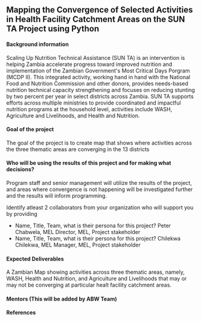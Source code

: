## Mapping the Convergence of Selected Activities in Health Facility Catchment Areas on the SUN TA Project using Python

#### Background information
Scaling Up Nutrition Technical Assistance (SUN TA) is an intervention is helping Zambia accelerate progress toward improved nutrition and implementation of the Zambian Government's Most Critical Days Porgram (MCDP II). This integrated activity, working hand in hand with the National Food and Nutrition Commission and other donors, provides needs-based nutrition technical capacity strengthening and focuses on reducing stunting by two percent per year in select districts across Zambia. SUN TA supports efforts across multiple ministries to provide coordinated and impactful nutrition programs at the household level, activities include WASH, Agriculture and Livelihoods, and Health and Nutrition.

#### Goal of the project
The goal of the project is to create map that shows where activities across the three thematic areas are converging in the 13 districts

#### Who will be using the results of this project and for making what decisions?
Program staff and senior management will utilize the results of the project, and areas where convergence is not happening will be investigated further and the results will inform programming.

Identify atleast 2 collaborators from your organization who will support you by providing
- Name, Title, Team, what is their persona for this project?
Peter Chabwela, MEL Director, MEL, Project stakeholder
- Name, Title, Team, what is their persona for this project?
Chilekwa Chilekwa, MEL Manager, MEL, Project stakeholder

#### Expected Deliverables
A Zambian Map showing activities across three thematic areas, namely, WASH, Health and Nutrition, and Agriculture and Livelihoods that may or may not be converging at particular healt facility catchment areas.

#### Mentors (This will be added by ABW Team)

#### References
